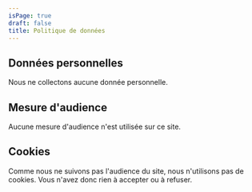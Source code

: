 ```yaml
---
isPage: true
draft: false
title: Politique de données
---
```

## Données personnelles

Nous ne collectons aucune donnée personnelle.

## Mesure d'audience

Aucune mesure d'audience n'est utilisée sur ce site.

## Cookies

Comme nous ne suivons pas l'audience du site, nous n'utilisons pas de cookies. Vous n'avez donc rien à accepter ou à refuser.